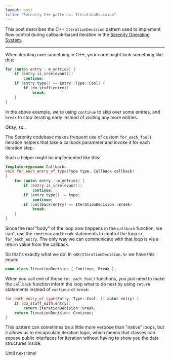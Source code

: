 ```yaml
---
layout: post
title: "Serenity C++ patterns: IterationDecision"
---
```


This post describes the C++ `IterationDecision` pattern used to implement flow control during callback-based iteration in the [Serenity Operating System](https://github.com/SerenityOS/serenity).

---

When iterating over something in C++, your code might look something like this:

```cpp
for (auto& entry : m_entries) {
    if (entry.is_irrelevant())
        continue;
    if (entry.type() == Entry::Type::Cool) {
        if (do_stuff(entry))
            break;
    }
}
```

In the above example, we're using `continue` to skip over some entries, and `break` to stop iterating early instead of visiting any more entries.

Okay, so..

The Serenity codebase makes frequent use of custom `for_each_foo()` iteration helpers that take a callback parameter and invoke it for each iteration step.

Such a helper might be implemented like this:

```cpp
template<typename Callback>
void for_each_entry_of_type(Type type, Callback callback)
{
    for (auto& entry : m_entries) {
        if (entry.is_irrelevant())
            continue;
        if (entry.type() != type)
            continue;
        if (callback(entry) == IterationDecision::Break)
            break;
    }
}
```

Since the real "body" of the loop now happens in the `callback` function, we can't use the `continue` and `break` statements to control the loop in `for_each_entry`. The only way we can communicate with that loop is via a return value from the callback.

So that's exactly what we do! In `<AK/IterationDecision.h>` we have this enum:

```cpp
enum class IterationDecision { Continue, Break };
```

When you call one of those `for_each_foo()` functions, you just need to make the `callback` function inform the loop what to do next by using `return` statements instead of `continue` or `break`:

```cpp
for_each_entry_of_type(Entry::Type::Cool, [](auto& entry) {
    if (do_stuff_with(entry))
        return IterationDecision::Break;
    return IterationDecision::Continue;
}
```

This pattern can sometimes be a little more verbose than "native" loops, but it allows us to encapsulate iteration logic, which means that classes can expose public interfaces for iteration without having to show you the data structures inside.

Until next time!
